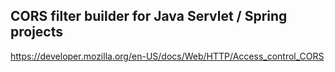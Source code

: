 ## CORS filter builder for Java Servlet / Spring projects

https://developer.mozilla.org/en-US/docs/Web/HTTP/Access_control_CORS

